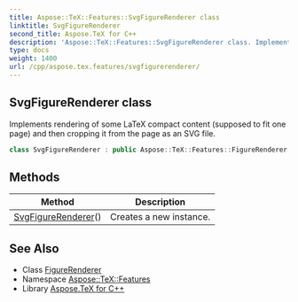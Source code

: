 ```yaml
---
title: Aspose::TeX::Features::SvgFigureRenderer class
linktitle: SvgFigureRenderer
second_title: Aspose.TeX for C++
description: 'Aspose::TeX::Features::SvgFigureRenderer class. Implements rendering of some LaTeX compact content (supposed to fit one page) and then cropping it from the page as an SVG file in C++.'
type: docs
weight: 1400
url: /cpp/aspose.tex.features/svgfigurerenderer/
---
```

## SvgFigureRenderer class


Implements rendering of some LaTeX compact content (supposed to fit one page) and then cropping it from the page as an SVG file.

```cpp
class SvgFigureRenderer : public Aspose::TeX::Features::FigureRenderer
```

## Methods

| Method | Description |
| --- | --- |
| [SvgFigureRenderer](./svgfigurerenderer/)() | Creates a new instance. |
## See Also

* Class [FigureRenderer](../figurerenderer/)
* Namespace [Aspose::TeX::Features](../)
* Library [Aspose.TeX for C++](../../)
